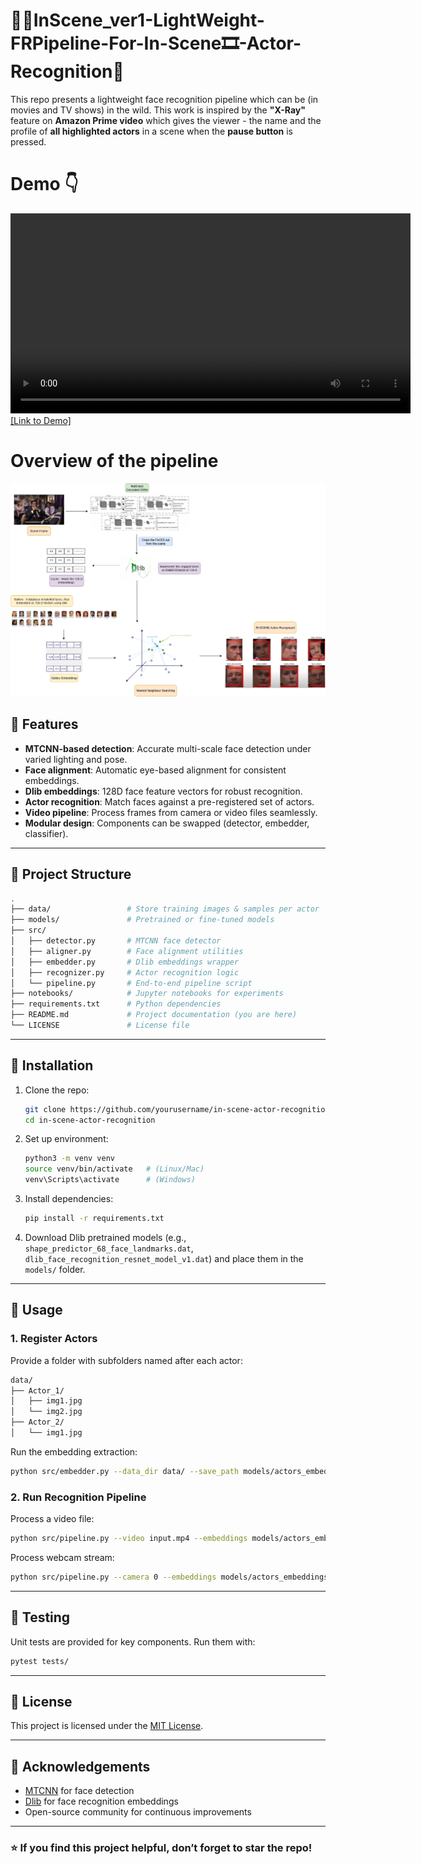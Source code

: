 # 🎥🍿InScene_ver1-LightWeight-FRPipeline-For-In-Scene🎞️-Actor-Recognition🤔
This repo presents a lightweight face recognition pipeline which can be (in movies and TV shows) in the wild. This work is inspired by the **"X-Ray"** feature on **Amazon Prime video** which gives the viewer - the name and the profile of **all highlighted actors** in a scene when the **pause button** is pressed.

# Demo 👇
<video src="demo.mp4" controls width="640"></video>
[[Link to Demo]](https://youtu.be/8GYcTioPrIA "Click to watch")

# Overview of the pipeline
![Alt text](InScene_Full_Workflow_Github.png)

## 🚀 Features

* **MTCNN-based detection**: Accurate multi-scale face detection under varied lighting and pose.
* **Face alignment**: Automatic eye-based alignment for consistent embeddings.
* **Dlib embeddings**: 128D face feature vectors for robust recognition.
* **Actor recognition**: Match faces against a pre-registered set of actors.
* **Video pipeline**: Process frames from camera or video files seamlessly.
* **Modular design**: Components can be swapped (detector, embedder, classifier).

---

## 📂 Project Structure

```bash
.
├── data/                 # Store training images & samples per actor
├── models/               # Pretrained or fine-tuned models
├── src/
│   ├── detector.py       # MTCNN face detector
│   ├── aligner.py        # Face alignment utilities
│   ├── embedder.py       # Dlib embeddings wrapper
│   ├── recognizer.py     # Actor recognition logic
│   └── pipeline.py       # End-to-end pipeline script
├── notebooks/            # Jupyter notebooks for experiments
├── requirements.txt      # Python dependencies
├── README.md             # Project documentation (you are here)
└── LICENSE               # License file
```

---

## 🔧 Installation

1. Clone the repo:

   ```bash
   git clone https://github.com/yourusername/in-scene-actor-recognition.git
   cd in-scene-actor-recognition
   ```

2. Set up environment:

   ```bash
   python3 -m venv venv
   source venv/bin/activate   # (Linux/Mac)
   venv\Scripts\activate      # (Windows)
   ```

3. Install dependencies:

   ```bash
   pip install -r requirements.txt
   ```

4. Download Dlib pretrained models (e.g., `shape_predictor_68_face_landmarks.dat`, `dlib_face_recognition_resnet_model_v1.dat`) and place them in the `models/` folder.

---

## 📘 Usage

### 1. Register Actors

Provide a folder with subfolders named after each actor:

```bash
data/
├── Actor_1/
│   ├── img1.jpg
│   └── img2.jpg
├── Actor_2/
│   └── img1.jpg
```

Run the embedding extraction:

```bash
python src/embedder.py --data_dir data/ --save_path models/actors_embeddings.pkl
```

### 2. Run Recognition Pipeline

Process a video file:

```bash
python src/pipeline.py --video input.mp4 --embeddings models/actors_embeddings.pkl
```

Process webcam stream:

```bash
python src/pipeline.py --camera 0 --embeddings models/actors_embeddings.pkl
```

---

## 🧪 Testing

Unit tests are provided for key components. Run them with:

```bash
pytest tests/
```

---

## 📜 License

This project is licensed under the [MIT License](LICENSE).

---

## 🙌 Acknowledgements

* [MTCNN](https://kpzhang93.github.io/MTCNN_face_detection_alignment/) for face detection
* [Dlib](http://dlib.net/) for face recognition embeddings
* Open-source community for continuous improvements

---

### ⭐ If you find this project helpful, don’t forget to star the repo!




